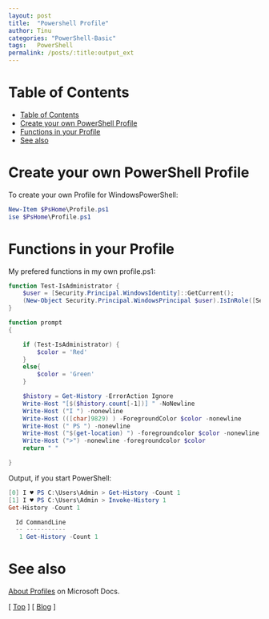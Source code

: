 ```yaml
---
layout: post
title:  "Powershell Profile"
author: Tinu
categories: "PowerShell-Basic"
tags:   PowerShell
permalink: /posts/:title:output_ext
---
```


# Table of Contents

- [Table of Contents](#Table-of-Contents)
- [Create your own PowerShell Profile](#Create-your-own-PowerShell-Profile)
- [Functions in your Profile](#Functions-in-your-Profile)
- [See also](#See-also)

# Create your own PowerShell Profile

To create your own Profile for WindowsPowerShell:

````powershell
New-Item $PsHome\Profile.ps1
ise $PsHome\Profile.ps1
````

# Functions in your Profile

My prefered functions in my own profile.ps1:

````powershell
function Test-IsAdministrator {
    $user = [Security.Principal.WindowsIdentity]::GetCurrent();
    (New-Object Security.Principal.WindowsPrincipal $user).IsInRole([Security.Principal.WindowsBuiltinRole]::Administrator)
}

function prompt
{

    if (Test-IsAdministrator) {
        $color = 'Red'
    }
    else{
        $color = 'Green'
    }

    $history = Get-History -ErrorAction Ignore
    Write-Host "[$($history.count[-1])] " -NoNewline
    Write-Host ("I ") -nonewline
    Write-Host (([char]9829) ) -ForegroundColor $color -nonewline
    Write-Host (" PS ") -nonewline
    Write-Host ("$(get-location) ") -foregroundcolor $color -nonewline
    Write-Host (">") -nonewline -foregroundcolor $color
    return " "

}
````

Output, if you start PowerShell:

````powershell
[0] I ♥ PS C:\Users\Admin > Get-History -Count 1
[1] I ♥ PS C:\Users\Admin > Invoke-History 1
Get-History -Count 1

  Id CommandLine
  -- -----------
   1 Get-History -Count 1
````

# See also

[About Profiles](https://docs.microsoft.com/en-us/powershell/module/microsoft.powershell.core/about/about_profiles?view=powershell-6) on Microsoft Docs.

[ [Top](#table-of-contents) ] [ [Blog](../categories.html) ]